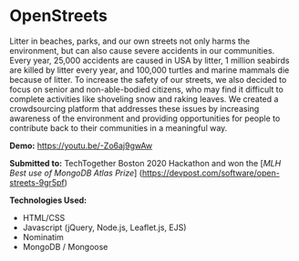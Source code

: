 # OpenStreets

Litter in beaches, parks, and our own streets not only harms the environment, but can also cause severe accidents in our communities. Every year, 25,000 accidents are caused in USA by litter, 1 million seabirds are killed by litter every year, and 100,000 turtles and marine mammals die because of litter. To increase the safety of our streets, we also decided to focus on senior and non-able-bodied citizens, who may find it difficult to complete activities like shoveling snow and raking leaves. We created a crowdsourcing platform that addresses these issues by increasing awareness of the environment and providing opportunities for people to contribute back to their communities in a meaningful way.

**Demo:** https://youtu.be/-Zo6aj9gwAw

**Submitted to:** TechTogether Boston 2020 Hackathon and won the [*MLH Best use of MongoDB Atlas Prize*] (https://devpost.com/software/open-streets-9gr5pf)

**Technologies Used:**
- HTML/CSS
- Javascript (jQuery, Node.js, Leaflet.js, EJS)
- Nominatim
- MongoDB / Mongoose

